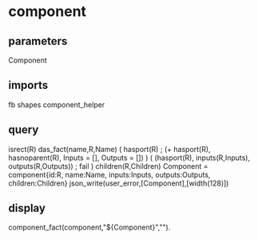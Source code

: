 # component
## parameters
  Component
## imports
  fb
  shapes
  component_helper
## query
  isrect(R)
  das_fact(name,R,Name)
  ( hasport(R) ; (\+ hasport(R), hasnoparent(R), Inputs = [], Outputs = []) )
  ( (hasport(R), inputs(R,Inputs), outputs(R,Outputs)) ; fail )
  children(R,Children)
  Component = component{id:R, name:Name, inputs:Inputs, outputs:Outputs, children:Children}
  json_write(user_error,[Component],[width(128)])
## display
component_fact(component,\"${Component}\",\"\").

